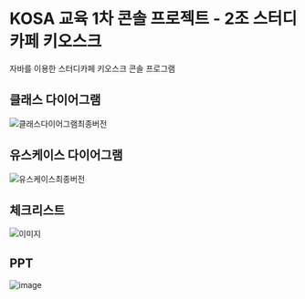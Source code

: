 # KOSA 교육 1차 콘솔 프로젝트 - 2조 스터디 카페 키오스크

자바를 이용한 스터디카페 키오스크 콘솔 프로그램

## 클래스 다이어그램
![클래스다이어그램최종버전](https://user-images.githubusercontent.com/92353613/192260758-551e9940-6aba-423e-85a5-e2ccbfd496bd.jpg)



## 유스케이스 다이어그램
![유스케이스최종버전](https://user-images.githubusercontent.com/92353613/192260863-4da9574c-ce21-4d76-ac11-af98c9e11077.jpg)


## 체크리스트
![이미지](https://user-images.githubusercontent.com/92353613/192261132-32ad4694-9b69-49f2-9b1c-030a5b12be7f.png)

## PPT
![image](https://user-images.githubusercontent.com/92353613/192261897-3e8bf870-7620-4c2c-ad87-3fba8c0705a2.png)